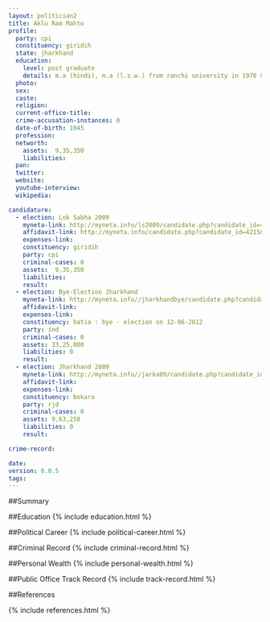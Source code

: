 ```yaml
---
layout: politician2
title: Aklu Ram Mahto
profile: 
  party: cpi
  constituency: giridih
  state: jharkhand
  education: 
    level: post graduate
    details: m.a (hindi), m.a (l.s.w.) from ranchi university in 1970 & 1972, bl from magadh university gaya 1974, b.a. from r.s.p. college jharia, (ranchi university) in 1967, matriculation from r.r.h.e. chas (s.s.board) in 1963
  photo: 
  sex: 
  caste: 
  religion: 
  current-office-title: 
  crime-accusation-instances: 0
  date-of-birth: 1945
  profession: 
  networth: 
    assets:  9,35,350
    liabilities: 
  pan: 
  twitter: 
  website: 
  youtube-interview: 
  wikipedia: 

candidature: 
  - election: Lok Sabha 2009
    myneta-link: http://myneta.info/ls2009/candidate.php?candidate_id=4215
    affidavit-link: http://myneta.info/candidate.php?candidate_id=4215&scan=original
    expenses-link: 
    constituency: giridih 
    party: cpi
    criminal-cases: 0
    assets:  9,35,350
    liabilities: 
    result:  
  - election: Bye-Election Jharkhand
    myneta-link: http://myneta.info//jharkhandbye/candidate.php?candidate_id=19
    affidavit-link: 
    expenses-link: 
    constituency: hatia : bye - election on 12-06-2012 
    party: ind
    criminal-cases: 0
    assets: 33,25,000
    liabilities: 0
    result:  
  - election: Jharkhand 2009
    myneta-link: http://myneta.info//jarka09/candidate.php?candidate_id=675
    affidavit-link: 
    expenses-link: 
    constituency: bokaro 
    party: rjd
    criminal-cases: 0
    assets: 9,63,258
    liabilities: 0
    result:  

crime-record: 

date: 
version: 0.0.5
tags: 
---
```

##Summary


##Education
{% include education.html %}


##Political Career
{% include political-career.html %}


##Criminal Record
{% include criminal-record.html %}


##Personal Wealth
{% include personal-wealth.html %}


##Public Office Track Record
{% include track-record.html %}


##References


{% include references.html %}